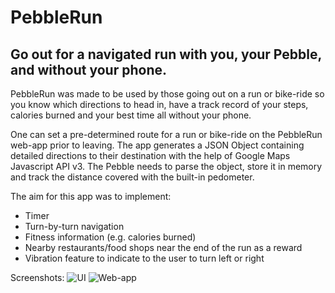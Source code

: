 PebbleRun
=========

Go out for a navigated run with you, your Pebble, and without your phone.
-------------------------------------------------------------------------
PebbleRun was made to be used by those going out on a run or bike-ride so you know which directions to head in, have a track record of your steps, calories burned and your best time all without your phone.

One can set a pre-determined route for a run or bike-ride on the PebbleRun web-app prior to leaving.
The app generates a JSON Object containing detailed directions to their destination with the help of Google Maps Javascript API v3.
The Pebble needs to parse the object, store it in memory and track the distance covered with the built-in pedometer.

The aim for this app was to implement:

- Timer
- Turn-by-turn navigation
- Fitness information (e.g. calories burned)
- Nearby restaurants/food shops near the end of the run as a reward
- Vibration feature to indicate to the user to turn left or right

Screenshots:
![UI](http://s3.amazonaws.com/challengepost/photos/production/software_photos/000/161/515/datas/xlarge.png?1411308886 "PebbleRun watch UI")
![Web-app](http://s3.amazonaws.com/challengepost/photos/production/software_photos/000/161/516/datas/xlarge.png?1411308884 "Web-app sample")
